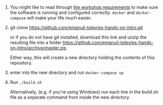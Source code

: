1. You might like to read through [the workshop requirements](https://github.com/emanuil-tolev/es-hands-on-intro/blob/master/workshop-requirements.md) to make sure the software is running and configured correctly. `docker` and `docker-compose` will make your life much easier.
2. git clone https://github.com/emanuil-tolev/es-hands-on-intro.git

    or if you do not have git installed, download this link and unzip the resulting file into a folder https://github.com/emanuil-tolev/es-hands-on-intro/archive/master.zip
    
    Either way, this will create a new directory holding the contents of this repository.

4. enter into the new directory and run `docker-compose up`
5. Run `./build.sh`

    Alternatively, (e.g. if you're using Windows) run each line in the build.sh file as a separate command from inside the new directory.
